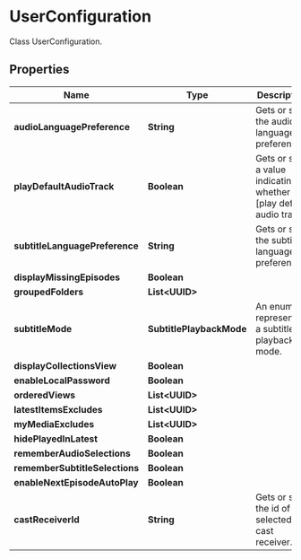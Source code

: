 

# UserConfiguration

Class UserConfiguration.

## Properties

| Name | Type | Description | Notes |
|------------ | ------------- | ------------- | -------------|
|**audioLanguagePreference** | **String** | Gets or sets the audio language preference. |  [optional] |
|**playDefaultAudioTrack** | **Boolean** | Gets or sets a value indicating whether [play default audio track]. |  [optional] |
|**subtitleLanguagePreference** | **String** | Gets or sets the subtitle language preference. |  [optional] |
|**displayMissingEpisodes** | **Boolean** |  |  [optional] |
|**groupedFolders** | **List&lt;UUID&gt;** |  |  [optional] |
|**subtitleMode** | **SubtitlePlaybackMode** | An enum representing a subtitle playback mode. |  [optional] |
|**displayCollectionsView** | **Boolean** |  |  [optional] |
|**enableLocalPassword** | **Boolean** |  |  [optional] |
|**orderedViews** | **List&lt;UUID&gt;** |  |  [optional] |
|**latestItemsExcludes** | **List&lt;UUID&gt;** |  |  [optional] |
|**myMediaExcludes** | **List&lt;UUID&gt;** |  |  [optional] |
|**hidePlayedInLatest** | **Boolean** |  |  [optional] |
|**rememberAudioSelections** | **Boolean** |  |  [optional] |
|**rememberSubtitleSelections** | **Boolean** |  |  [optional] |
|**enableNextEpisodeAutoPlay** | **Boolean** |  |  [optional] |
|**castReceiverId** | **String** | Gets or sets the id of the selected cast receiver. |  [optional] |



